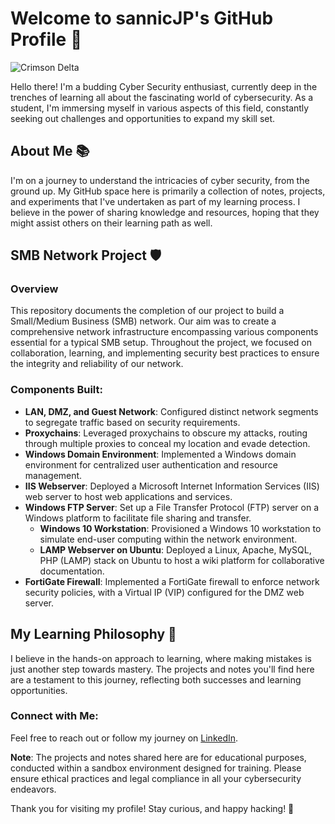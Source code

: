 # Welcome to sannicJP's GitHub Profile 👋
![Crimson Delta](https://github.com/sannicJP/Pen-Test-LAB/assets/161343927/9f47b2cd-9550-4a90-b5c3-10179b39e061)

Hello there! I'm a budding Cyber Security enthusiast, currently deep in the trenches of learning all about the fascinating world of cybersecurity. As a student, I'm immersing myself in various aspects of this field, constantly seeking out challenges and opportunities to expand my skill set.

## About Me 📚

I'm on a journey to understand the intricacies of cyber security, from the ground up. My GitHub space here is primarily a collection of notes, projects, and experiments that I've undertaken as part of my learning process. I believe in the power of sharing knowledge and resources, hoping that they might assist others on their learning path as well.

## SMB Network Project 🛡️

### Overview 
This repository documents the completion of our project to build a Small/Medium Business (SMB) network. Our aim was to create a comprehensive network infrastructure encompassing various components essential for a typical SMB setup. Throughout the project, we focused on collaboration, learning, and implementing security best practices to ensure the integrity and reliability of our network.

### Components Built:

- **LAN, DMZ, and Guest Network**:
Configured distinct network segments to segregate traffic based on security requirements.
- **Proxychains**: Leveraged proxychains to obscure my attacks, routing through multiple proxies to conceal my location and evade detection.
- **Windows Domain Environment**: Implemented a Windows domain environment for centralized user authentication and resource management.
- **IIS Webserver**: Deployed a Microsoft Internet Information Services (IIS) web server to host web applications and services.
- **Windows FTP Server**: Set up a File Transfer Protocol (FTP) server on a Windows platform to facilitate file sharing and transfer.
  - **Windows 10 Workstation**: Provisioned a Windows 10 workstation to simulate end-user computing within the network environment.
  - **LAMP Webserver on Ubuntu**: Deployed a Linux, Apache, MySQL, PHP (LAMP) stack on Ubuntu to host a wiki platform for collaborative documentation.
 - **FortiGate Firewall**: Implemented a FortiGate firewall to enforce network security policies, with a Virtual IP (VIP) configured for the DMZ web server.
   
## My Learning Philosophy 🌱

I believe in the hands-on approach to learning, where making mistakes is just another step towards mastery. The projects and notes you'll find here are a testament to this journey, reflecting both successes and learning opportunities.

### Connect with Me:

Feel free to reach out or follow my journey on [LinkedIn](https://www.linkedin.com/in/jpsannicolas/).


**Note**: The projects and notes shared here are for educational purposes, conducted within a sandbox environment designed for training. Please ensure ethical practices and legal compliance in all your cybersecurity endeavors.


Thank you for visiting my profile! Stay curious, and happy hacking! 🚀
